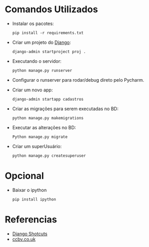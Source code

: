 # Comandos Utilizados

 - Instalar os pacotes:

   `pip install -r requirements.txt`


 - Criar um projeto do [Django](https://docs.djangoproject.com/en/4.2/intro/tutorial01/):

    `django-admin startproject proj .`


 - Executando o servidor:
   
   `python manage.py runserver`


 - Configurar o runserver para rodar/debug direto pelo Pycharm.


 - Criar um novo app:

    `django-admin startapp cadastros`


 - Criar as migrações para serem executadas no BD:

   `python manage.py makemigrations`


 - Executar as alterações no BD:

   `Python manage.py migrate`


 - Criar um superUsuário:

   `python manage.py createsuperuser`

# Opcional
 - Baixar o ipython
 
   `pip install ipython`

# Referencias
 - [Django Shotcuts](https://docs.djangoproject.com/en/4.2/topics/http/shortcuts/)
 - [ccbv.co.uk](https://ccbv.co.uk/)